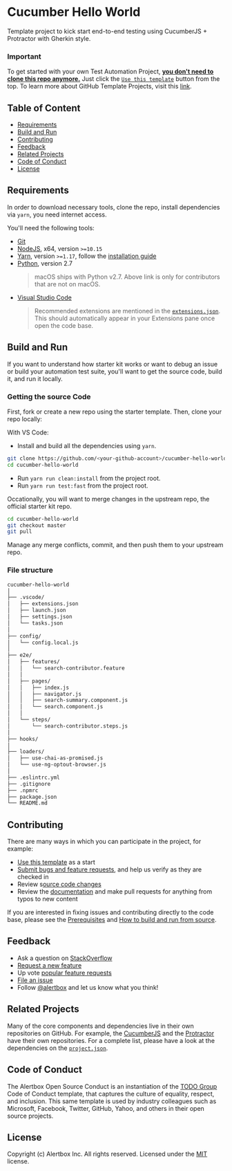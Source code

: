 # Cucumber Hello World

Template project to kick start end-to-end testing using CucumberJS + Protractor with Gherkin style.

### Important

To get started with your own Test Automation Project, [**you don't need to clone this repo anymore.**](https://github.blog/2019-06-06-generate-new-repositories-with-repository-templates/) Just click the [`Use this template`](https://github.com/kosalanuwan/cucumber-hello-world/generate) button from the top. To learn more about GitHub Template Projects, visit this [link](https://help.github.com/en/articles/creating-a-repository-from-a-template).

## Table of Content

- [Requirements](#requirements)
- [Build and Run](#build-and-run)
- [Contributing](#contributing)
- [Feedback](#feedback)
- [Related Projects](#related-projects)
- [Code of Conduct](#code-of-conduct)
- [License](#license)

## Requirements

In order to download necessary tools, clone the repo, install dependencies via `yarn`, you need internet access.

You'll need the following tools:

- [Git]()
- [NodeJS](), x64, version `>=10.15`
- [Yarn](), version `>=1.17`, follow the [installation guide]()
- [Python](), version 2.7
  > macOS ships with Python v2.7. Above link is only for contributors that are not on macOS.
- [Visual Studio Code]()
  > Recommended extensions are mentioned in the [`extensions.json`](). This should automatically appear in your Extensions pane once open the code base.

## Build and Run

If you want to understand how starter kit works or want to debug an issue or build your automation test suite, you'll want to get the source code, build it, and run it locally.

### Getting the source Code

First, fork or create a new repo using the starter template. Then, clone your repo locally:

With VS Code:

- Install and build all the dependencies using `yarn`.
```bash
git clone https://github.com/<your-github-account>/cucumber-hello-world
cd cucumber-hello-world
```
- Run `yarn run clean:install` from the project root.
- Run `yarn run test:fast` from the project root.

Occationally, you will want to merge changes in the upstream repo, the official starter kit repo.
```bash
cd cucumber-hello-world
git checkout master
git pull
```
Manage any merge conflicts, commit, and then push them to your upstream repo.

### File structure
```bash
cucumber-hello-world
│
├── .vscode/
│   ├── extensions.json
│   ├── launch.json
│   ├── settings.json
│   └── tasks.json
│
├── config/
│   └── config.local.js
│
├── e2e/
│   ├── features/
│   │   └── search-contributor.feature
│   │
│   ├── pages/
│   │   ├── index.js
│   │   ├── navigator.js
│   │   ├── search-summary.component.js
│   │   └── search.component.js
│   │
│   └── steps/
│       └── search-contributor.steps.js
│
├── hooks/
│
├── loaders/
│   ├── use-chai-as-promised.js
│   └── use-ng-optout-browser.js
│
├── .eslintrc.yml
├── .gitignore
├── .npmrc
├── package.json
└── README.md
```

## Contributing

There are many ways in which you can participate in the project, for example:

- [Use this template]() as a start
- [Submit bugs and feature requests](), and help us verify as they are checked in
- Review s[ource code changes]()
- Review the [documentation]() and make pull requests for anything from typos to new content

If you are interested in fixing issues and contributing directly to the code base, please see the [Prerequisites](#prerequisites) and [How to build and run from source](#build-and-run).

## Feedback

- Ask a question on [StackOverflow]()
- [Request a new feature]()
- Up vote [popular feature requests]()
- [File an issue]()
- Follow [@alertbox]() and let us know what you think!

## Related Projects

Many of the core components and dependencies live in their own repositories on GitHub. For example, the [CucumberJS]() and the [Protractor]() have their own repositories. For a complete list, please have a look at the dependencies on the [`project.json`]().

## Code of Conduct

The Alertbox Open Source Conduct is an instantiation of the [TODO Group](https://todogroup.org/) Code of Conduct template, that captures the culture of equality, respect, and inclusion. This same template is used by industry colleagues such as Microsoft, Facebook, Twitter, GitHub, Yahoo, and others in their open source projects.

## License

Copyright (c) Alertbox Inc. All rights reserved.
Licensed under the [MIT](LICENSE) license.